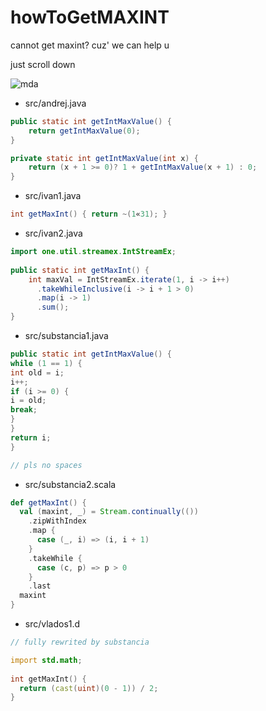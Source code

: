 # howToGetMAXINT
cannot get maxint? cuz' we can help u

just scroll down

![mda](https://pp.vk.me/c636726/v636726081/41e51/4d-PugicBHU.jpg)

* src/andrej.java
```java
public static int getIntMaxValue() {
    return getIntMaxValue(0);
}

private static int getIntMaxValue(int x) {
    return (x + 1 >= 0)? 1 + getIntMaxValue(x + 1) : 0;
}
```

* src/ivan1.java
```java
int getMaxInt() { return ~(1«31); }
```

* src/ivan2.java
```java
import one.util.streamex.IntStreamEx;
 
public static int getMaxInt() {
    int maxVal = IntStreamEx.iterate(1, i -> i++)
      .takeWhileInclusive(i -> i + 1 > 0)
      .map(i -> 1)
      .sum();
}
```

* src/substancia1.java
```java
public static int getIntMaxValue() {
while (1 == 1) {
int old = i;
i++;
if (i >= 0) {
i = old;
break;
}
}
return i;
}

// pls no spaces
```

* src/substancia2.scala
```scala
def getMaxInt() {
  val (maxint, _) = Stream.continually(())
    .zipWithIndex
    .map {
      case (_, i) => (i, i + 1)
    }
    .takeWhile {
      case (c, p) => p > 0
    }
    .last
  maxint
}
```

* src/vlados1.d
```d
// fully rewrited by substancia

import std.math;
 
int getMaxInt() {
  return (cast(uint)(0 - 1)) / 2;
}
```

